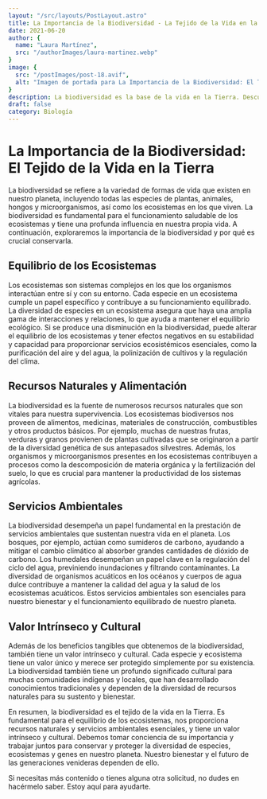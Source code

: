 ```yaml
---
layout: "/src/layouts/PostLayout.astro"
title: La Importancia de la Biodiversidad - La Tejido de la Vida en la Tierra
date: 2021-06-20
author: {
  name: "Laura Martínez",
  src: "/authorImages/laura-martinez.webp"
}
image: {
  src: "/postImages/post-18.avif",
  alt: "Imagen de portada para La Importancia de la Biodiversidad: El Tejido de la Vida en la Tierra"
}
description: La biodiversidad es la base de la vida en la Tierra. Descubre por qué es tan importante conservar y proteger la diversidad de especies, ecosistemas y genes en nuestro planeta, y cómo está interconectada con nuestro bienestar y el equilibrio de los ecosistemas.
draft: false
category: Biología
---
```


# La Importancia de la Biodiversidad: El Tejido de la Vida en la Tierra

La biodiversidad se refiere a la variedad de formas de vida que existen en nuestro planeta, incluyendo todas las especies de plantas, animales, hongos y microorganismos, así como los ecosistemas en los que viven. La biodiversidad es fundamental para el funcionamiento saludable de los ecosistemas y tiene una profunda influencia en nuestra propia vida. A continuación, exploraremos la importancia de la biodiversidad y por qué es crucial conservarla.

## Equilibrio de los Ecosistemas

Los ecosistemas son sistemas complejos en los que los organismos interactúan entre sí y con su entorno. Cada especie en un ecosistema cumple un papel específico y contribuye a su funcionamiento equilibrado. La diversidad de especies en un ecosistema asegura que haya una amplia gama de interacciones y relaciones, lo que ayuda a mantener el equilibrio ecológico. Si se produce una disminución en la biodiversidad, puede alterar el equilibrio de los ecosistemas y tener efectos negativos en su estabilidad y capacidad para proporcionar servicios ecosistémicos esenciales, como la purificación del aire y del agua, la polinización de cultivos y la regulación del clima.

## Recursos Naturales y Alimentación

La biodiversidad es la fuente de numerosos recursos naturales que son vitales para nuestra supervivencia. Los ecosistemas biodiversos nos proveen de alimentos, medicinas, materiales de construcción, combustibles y otros productos básicos. Por ejemplo, muchas de nuestras frutas, verduras y granos provienen de plantas cultivadas que se originaron a partir de la diversidad genética de sus antepasados silvestres. Además, los organismos y microorganismos presentes en los ecosistemas contribuyen a procesos como la descomposición de materia orgánica y la fertilización del suelo, lo que es crucial para mantener la productividad de los sistemas agrícolas.

## Servicios Ambientales

La biodiversidad desempeña un papel fundamental en la prestación de servicios ambientales que sustentan nuestra vida en el planeta. Los bosques, por ejemplo, actúan como sumideros de carbono, ayudando a mitigar el cambio climático al absorber grandes cantidades de dióxido de carbono. Los humedales desempeñan un papel clave en la regulación del ciclo del agua, previniendo inundaciones y filtrando contaminantes. La diversidad de organismos acuáticos en los océanos y cuerpos de agua dulce contribuye a mantener la calidad del agua y la salud de los ecosistemas acuáticos. Estos servicios ambientales son esenciales para nuestro bienestar y el funcionamiento equilibrado de nuestro planeta.

## Valor Intrínseco y Cultural

Además de los beneficios tangibles que obtenemos de la biodiversidad, también tiene un valor intrínseco y cultural. Cada especie y ecosistema tiene un valor único y merece ser protegido simplemente por su existencia. La biodiversidad también tiene un profundo significado cultural para muchas comunidades indígenas y locales, que han desarrollado conocimientos tradicionales y dependen de la diversidad de recursos naturales para su sustento y bienestar.

En resumen, la biodiversidad es el tejido de la vida en la Tierra. Es fundamental para el equilibrio de los ecosistemas, nos proporciona recursos naturales y servicios ambientales esenciales, y tiene un valor intrínseco y cultural. Debemos tomar conciencia de su importancia y trabajar juntos para conservar y proteger la diversidad de especies, ecosistemas y genes en nuestro planeta. Nuestro bienestar y el futuro de las generaciones venideras dependen de ello.

Si necesitas más contenido o tienes alguna otra solicitud, no dudes en hacérmelo saber. Estoy aquí para ayudarte.
